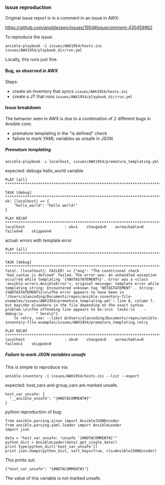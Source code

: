 ### Issue reproduction

Original issue report is in a comment in an issue in AWX:

https://github.com/ansible/awx/issues/1954#issuecomment-430459962

To reproduce the issue:

```
ansible-playbook -i issues/AWX1954/hosts.ini issues/AWX1954/playbook_dir/run.yml
```

Locally, this runs just fine.

#### Bug, as observed in AWX

Steps:

 - create an inventory that syncs `issues/AWX1954/hosts.ini`
 - create a JT that runs `issues/AWX1954/playbook_dir/run.yml`

#### Issue breakdown

The behavior seen in AWX is due to a combination of 2 different bugs
in Ansible core:

 - premature templating in the "is defined" check
 - failure to mark YAML variables as unsafe in JSON

##### Premature templating

```
ansible-playbook -i localhost, issues/AWX1954/premature_templating.yml
```

expected: debugs hello_world variable

```
PLAY [all] *****************************************************************************

TASK [debug] ***************************************************************************
ok: [localhost] => {
    "hello_world": "hello world!"
}

PLAY RECAP *****************************************************************************
localhost                  : ok=1    changed=0    unreachable=0    failed=0    skipped=0
```

actual: errors with template error

```
PLAY [all] *****************************************************************************

TASK [debug] ***************************************************************************
fatal: [localhost]: FAILED! => {"msg": "The conditional check 'bad_syntax is defined' failed. The error was: An unhandled exception occurred while templating '{%NOTASTATEMENT%}'. Error was a <class 'ansible.errors.AnsibleError'>, original message: template error while templating string: Encountered unknown tag 'NOTASTATEMENT'.. String: {%NOTASTATEMENT%}\n\nThe error appears to have been in '/Users/alancoding/Documents/repos/ansible-inventory-file-examples/issues/AWX1954/premature_templating.yml': line 8, column 7, but may\nbe elsewhere in the file depending on the exact syntax problem.\n\nThe offending line appears to be:\n\n  tasks:\n    - debug:\n      ^ here\n"}
	to retry, use: --limit @/Users/alancoding/Documents/repos/ansible-inventory-file-examples/issues/AWX1954/premature_templating.retry

PLAY RECAP *****************************************************************************
localhost                  : ok=0    changed=0    unreachable=0    failed=1    skipped=0
```

##### Failure to mark JSON variables unsafe

This is simple to reproduce via:

```
ansible-inventory -i issues/AWX1954/hosts.ini --list --export
```

expected: host_vars and group_vars are marked unsafe.

```
host_var_unsafe: {
  "__ansible_unsafe": "{#NOTACOMMENT#}"
}
```

python reproduction of bug:

```
from ansible.parsing.ajson import AnsibleJSONEncoder
from ansible.parsing.yaml.loader import AnsibleLoader
import json

data = "host_var_unsafe: !unsafe '{#NOTACOMMENT#}'"
python_dict = AnsibleLoader(data).get_single_data()
print type(python_dict['host_var_unsafe'])
print json.dumps(python_dict, sort_keys=True, cls=AnsibleJSONEncoder)
```

This prints out:

```
{"host_var_unsafe": "{#NOTACOMMENT#}"}
```

The value of this variable is not marked unsafe.
